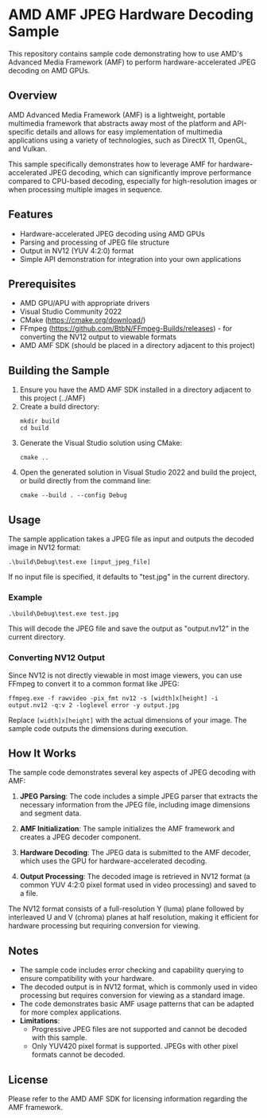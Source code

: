 # AMD AMF JPEG Hardware Decoding Sample

This repository contains sample code demonstrating how to use AMD's Advanced Media Framework (AMF) to perform hardware-accelerated JPEG decoding on AMD GPUs.

## Overview

AMD Advanced Media Framework (AMF) is a lightweight, portable multimedia framework that abstracts away most of the platform and API-specific details and allows for easy implementation of multimedia applications using a variety of technologies, such as DirectX 11, OpenGL, and Vulkan.

This sample specifically demonstrates how to leverage AMF for hardware-accelerated JPEG decoding, which can significantly improve performance compared to CPU-based decoding, especially for high-resolution images or when processing multiple images in sequence.

## Features

- Hardware-accelerated JPEG decoding using AMD GPUs
- Parsing and processing of JPEG file structure
- Output in NV12 (YUV 4:2:0) format
- Simple API demonstration for integration into your own applications

## Prerequisites

- AMD GPU/APU with appropriate drivers
- Visual Studio Community 2022
- CMake (https://cmake.org/download/)
- FFmpeg (https://github.com/BtbN/FFmpeg-Builds/releases) - for converting the NV12 output to viewable formats
- AMD AMF SDK (should be placed in a directory adjacent to this project)

## Building the Sample

1. Ensure you have the AMD AMF SDK installed in a directory adjacent to this project (../AMF)
2. Create a build directory:
   ```
   mkdir build
   cd build
   ```
3. Generate the Visual Studio solution using CMake:
   ```
   cmake ..
   ```
4. Open the generated solution in Visual Studio 2022 and build the project, or build directly from the command line:
   ```
   cmake --build . --config Debug
   ```

## Usage

The sample application takes a JPEG file as input and outputs the decoded image in NV12 format:

```
.\build\Debug\test.exe [input_jpeg_file]
```

If no input file is specified, it defaults to "test.jpg" in the current directory.

### Example

```
.\build\Debug\test.exe test.jpg
```

This will decode the JPEG file and save the output as "output.nv12" in the current directory.

### Converting NV12 Output

Since NV12 is not directly viewable in most image viewers, you can use FFmpeg to convert it to a common format like JPEG:

```
ffmpeg.exe -f rawvideo -pix_fmt nv12 -s [width]x[height] -i output.nv12 -q:v 2 -loglevel error -y output.jpg
```

Replace `[width]x[height]` with the actual dimensions of your image. The sample code outputs the dimensions during execution.

## How It Works

The sample code demonstrates several key aspects of JPEG decoding with AMF:

1. **JPEG Parsing**: The code includes a simple JPEG parser that extracts the necessary information from the JPEG file, including image dimensions and segment data.

2. **AMF Initialization**: The sample initializes the AMF framework and creates a JPEG decoder component.

3. **Hardware Decoding**: The JPEG data is submitted to the AMF decoder, which uses the GPU for hardware-accelerated decoding.

4. **Output Processing**: The decoded image is retrieved in NV12 format (a common YUV 4:2:0 pixel format used in video processing) and saved to a file.

The NV12 format consists of a full-resolution Y (luma) plane followed by interleaved U and V (chroma) planes at half resolution, making it efficient for hardware processing but requiring conversion for viewing.

## Notes

- The sample code includes error checking and capability querying to ensure compatibility with your hardware.
- The decoded output is in NV12 format, which is commonly used in video processing but requires conversion for viewing as a standard image.
- The code demonstrates basic AMF usage patterns that can be adapted for more complex applications.
- **Limitations**:
  - Progressive JPEG files are not supported and cannot be decoded with this sample.
  - Only YUV420 pixel format is supported. JPEGs with other pixel formats cannot be decoded.

## License

Please refer to the AMD AMF SDK for licensing information regarding the AMF framework.
